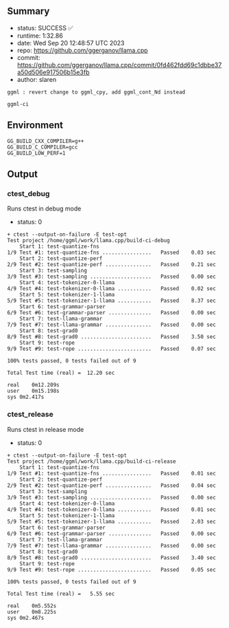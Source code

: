 ## Summary

- status:  SUCCESS ✅
- runtime: 1:32.86
- date:    Wed Sep 20 12:48:57 UTC 2023
- repo:    https://github.com/ggerganov/llama.cpp
- commit:  https://github.com/ggerganov/llama.cpp/commit/0fd462fdd69c1dbbe37a50d506e917506b15e3fb
- author:  slaren
```
ggml : revert change to ggml_cpy, add ggml_cont_Nd instead

ggml-ci
```

## Environment

```
GG_BUILD_CXX_COMPILER=g++
GG_BUILD_C_COMPILER=gcc
GG_BUILD_LOW_PERF=1
```

## Output

### ctest_debug

Runs ctest in debug mode
- status: 0
```
+ ctest --output-on-failure -E test-opt
Test project /home/ggml/work/llama.cpp/build-ci-debug
    Start 1: test-quantize-fns
1/9 Test #1: test-quantize-fns ................   Passed    0.03 sec
    Start 2: test-quantize-perf
2/9 Test #2: test-quantize-perf ...............   Passed    0.21 sec
    Start 3: test-sampling
3/9 Test #3: test-sampling ....................   Passed    0.00 sec
    Start 4: test-tokenizer-0-llama
4/9 Test #4: test-tokenizer-0-llama ...........   Passed    0.02 sec
    Start 5: test-tokenizer-1-llama
5/9 Test #5: test-tokenizer-1-llama ...........   Passed    8.37 sec
    Start 6: test-grammar-parser
6/9 Test #6: test-grammar-parser ..............   Passed    0.00 sec
    Start 7: test-llama-grammar
7/9 Test #7: test-llama-grammar ...............   Passed    0.00 sec
    Start 8: test-grad0
8/9 Test #8: test-grad0 .......................   Passed    3.50 sec
    Start 9: test-rope
9/9 Test #9: test-rope ........................   Passed    0.07 sec

100% tests passed, 0 tests failed out of 9

Total Test time (real) =  12.20 sec

real	0m12.209s
user	0m15.198s
sys	0m2.417s
```

### ctest_release

Runs ctest in release mode
- status: 0
```
+ ctest --output-on-failure -E test-opt
Test project /home/ggml/work/llama.cpp/build-ci-release
    Start 1: test-quantize-fns
1/9 Test #1: test-quantize-fns ................   Passed    0.01 sec
    Start 2: test-quantize-perf
2/9 Test #2: test-quantize-perf ...............   Passed    0.04 sec
    Start 3: test-sampling
3/9 Test #3: test-sampling ....................   Passed    0.00 sec
    Start 4: test-tokenizer-0-llama
4/9 Test #4: test-tokenizer-0-llama ...........   Passed    0.01 sec
    Start 5: test-tokenizer-1-llama
5/9 Test #5: test-tokenizer-1-llama ...........   Passed    2.03 sec
    Start 6: test-grammar-parser
6/9 Test #6: test-grammar-parser ..............   Passed    0.00 sec
    Start 7: test-llama-grammar
7/9 Test #7: test-llama-grammar ...............   Passed    0.00 sec
    Start 8: test-grad0
8/9 Test #8: test-grad0 .......................   Passed    3.40 sec
    Start 9: test-rope
9/9 Test #9: test-rope ........................   Passed    0.05 sec

100% tests passed, 0 tests failed out of 9

Total Test time (real) =   5.55 sec

real	0m5.552s
user	0m8.225s
sys	0m2.467s
```
